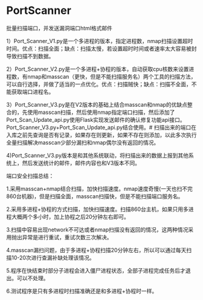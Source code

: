 # PortScanner
批量扫描端口，并发送漏洞端口html格式邮件

1）Port_Scanner_V1.py是一个多进程的版本，指定进程数，nmap扫描设置超时时间。优点：扫描全面；缺点：扫描太慢，若设置超时时间或者速率太大容易被封导致扫描不到数据。

2）Port_Scanner_V2.py是一个多进程+协程的版本，自动获取cpu核数来设置进程数，有nmap和masscan（更快，但是不能扫描服务名）两个工具的扫描方法，可以自行选择，并做了适当的一点优化。优点：扫描贼快；缺点：扫描不全面，不能获取端口进程名。

3）Port_Scanner_V3.py是在V2版本的基础上结合masscan和nmap的优缺点整合的，先使用masscan扫描，然后使用nmap指定端口扫描，然后添加了Port_Scan_Update_api.py使用Flask实现发送邮件的确认修复功能api接口。Port_Scanner_V3.py+Port_Scan_Update_api.py结合使用。# 扫描出来的端口在入库之前先查询是否有记录，如果存在则更新，如果不存在则添加，以此多次执行全量扫描解决masscan少部分漏扫和nmap偶尔没有返回的情况。

4)Port_Scanner_V3.py版本是和其他系统联动，将扫描出来的数据上报到其他系统上，然后发送统计的邮件，邮件内容也和V3版本不同。


端口安全扫描总结：

  1.采用masscan+nmap结合扫描，加快扫描速度。nmap速度奇慢(一天也扫不完860台机器)，但是扫描全面，masscan扫描快，但是不能扫描端口服务名。
  
  2.采用多进程+协程的方式扫描，加快扫描速度。扫描860台主机，如果只用多进程大概两个多小时，加上协程之后20分钟左右即可。
  
  3.扫描中容易出现network不可达或者nmap扫描没有返回的情况，这两种情况采用抛出异常是进行重试，重试次数三次解决。
  
  4.masscan漏扫问题，由于多进程+协程扫描20分钟左右，所以可以通过每天扫描10-20次进行查漏补缺处理该情况。
  
  5.程序在快结束时部分子进程会进入僵尸进程状态，全部子进程完成任务后才退出。可以不处理。
  
  6.测试程序是只有多进程时扫描准确还是和多进程+协程时一样。
  

